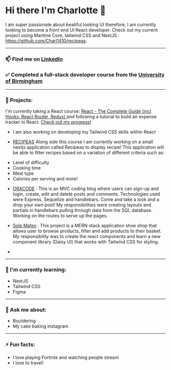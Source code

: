# Hi there I'm Charlotte 👋

I am super passionate about beatiful looking UI therefore, I am currently looking to become a front end UI React developer. Check out my current project using Mantine Core, tailwind CSS and NextJS : https://github.com/Charl1410/recipeas. 

***

### 📫 Find me on [LinkedIn](https://www.linkedin.com/in/charlotte-griffin-907a15243/)

### ✅ Completed a full-stack developer course from the [University of Birmingham](https://www.birmingham.ac.uk/postgraduate/courses/cpd/coding-boot-camp.aspx)

***

### 🔭 Projects:

 I'm currently taking a React course: [React - The Complete Guide (incl Hooks, React Router, Redux)
](https://www.udemy.com/course/react-the-complete-guide-incl-redux/) and following a tutorial to build an expense tracker in React. [Check out my progress!](https://github.com/Charl1410/expense-tracker-tutorial)
- I am also working on developing my Tailwind CSS skills within React

- [RECIPEAS](https://github.com/Charl1410/recipeas) Along side this course I am currently working on a small nextjs application called Recipeas to display recipe! This application will be able to filter recipes based on a variation of different criteria such as:
* Level of difficulty
* Cooking time
* Meal type
* Calories per serving and more! 
 
- [ORACODE](https://github.com/Charl1410/coding-blog) : This is an MVC coding blog where users can sign-up and login, create, edit and delete posts and comments. Technologies used were Express, Sequelize and handlebars. Come and take a look and a drop your own post! My responsibilities were creating layouts and partials in handlebars pulling through data from the SQL database. Working on the routes to serve up the pages.

- [Sole Mates](https://github.com/Charl1410/SoleMates) : This project is a MERN stack application shoe shop that allows user to browse products, filter and add products to their basket. My responsibility was to create the react components and learn a new component library (Daisy UI) that works with Tailwind CSS for styling. 

-

***

### 🌱 I'm currently learning:

- NextJS
- Tailwind CSS
- Figma 

***

### 💬 Ask me about:

- Bouldering 
- My cake baking instagram

***

### ⚡ Fun facts:

- I love playing Fortnite and watching people stream
- I love to travel!


